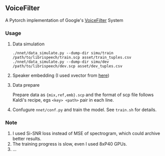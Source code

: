 ## VoiceFilter

A Pytorch implementation of Google's [VoiceFilter](https://arxiv.org/abs/1810.04826) System

### Usage

1. Data simulation
    ```shell
    ./nnet/data_simulate.py --dump-dir simu/train /path/to/librispeech/train.scp asset/train_tuples.csv
    ./nnet/data_simulate.py --dump-dir simu/dev /path/to/librispeech/dev.scp asset/dev_tuples.csv
    ```
2. Speaker embedding (I used xvector from [here](http://kaldi-asr.org/models/m7))
3. Data prepare

    Prepare data as `{mix,ref,emb}.scp` and the format of scp file follows Kaldi's recipe, egs `<key> <path>` pair in each line.
4. Confugure `nnet/conf.py` and train the model. See `train.sh` for details.


### Note

1. I used Si-SNR loss instead of MSE of spectrogram, which could archive better results.
2. The training progress is slow, even I used 8xP40 GPUs.
3. ...